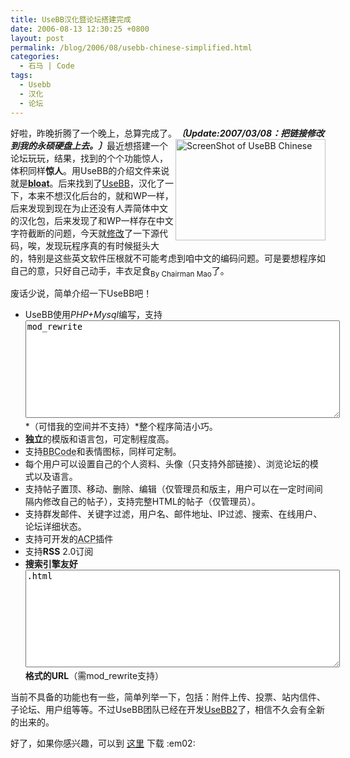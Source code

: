 ```yaml
---
title: UseBB汉化暨论坛搭建完成
date: 2006-08-13 12:30:25 +0800
layout: post
permalink: /blog/2006/08/usebb-chinese-simplified.html
categories:
  - 石马 | Code
tags:
  - Usebb
  - 汉化
  - 论坛
---
```

好啦，昨晚折腾了一个晚上，总算完成了。***〔Update:2007/03/08：把链接修改到我的永硕硬盘上去。〕***<img src="http://junnie.3322.org/images/zhu8.net/usebb-chinese.jpg" style="width: 240px; height: 162px;float:right;" title="ScreenShot of UseBB Chinese" alt="ScreenShot of UseBB Chinese" />最近想搭建一个论坛玩玩，结果，找到的个个功能惊人，体积同样**惊人**。用UseBB的介绍文件来说就是<acronym title="Unnecessary features"><strong>bloat</strong></acronym>。后来找到了<a href="http://www.usebb.net/" title="" target="_blank">UseBB</a>，汉化了一下，本来不想汉化后台的，就和WP一样，后来发现到现在为止还没有人弄简体中文的汉化包，后来发现了和WP一样存在中文字符截断的问题，今天就<a href="http://groups.google.com/group/Zhu8/browse_thread/thread/7cf0947ec61ac13a/4cf29f9e175b04fe" title="UseBB中文字符截断函数（UTF-8）修改" target="_blank">修改</a>了一下源代码，唉，发现玩程序真的有时候挺头大的，特别是这些英文软件压根就不可能考虑到咱中文的编码问题。可是要想程序如自己的意，只好自己动手，丰衣足食<sub>By Chairman Mao</sub>了。

废话少说，简单介绍一下UseBB吧！

*   UseBB使用*PHP+Mysql*编写，支持<textarea name="code" class="php" cols="60" rows="10">mod_rewrite</textarea>*（可惜我的空间并不支持）*整个程序简洁小巧。
*   **独立**的模版和语言包，可定制程度高。
*   支持<acronym title="Bulletin Board Code, replacing HTML">BBCode</acronym>和表情图标，同样可定制。
*   每个用户可以设置自己的个人资料、头像（只支持外部链接）、浏览论坛的模式以及语言。
*   支持帖子置顶、移动、删除、编辑（仅管理员和版主，用户可以在一定时间间隔内修改自己的帖子），支持完整HTML的帖子（仅管理员）。
*   支持群发邮件、关键字过滤，用户名、邮件地址、IP过滤、搜索、在线用户、论坛详细状态。
*   支持可开发的<acronym title="Admin Control Panel">ACP</acronym>插件
*   支持**RSS** 2.0订阅
*   **搜索引擎友好 <textarea name="code" class="php" cols="60" rows="10">.html</textarea> 格式的URL**（需mod_rewrite支持）

当前不具备的功能也有一些，简单列举一下，包括：附件上传、投票、站内信件、子论坛、用户组等等。不过UseBB团队已经在开发<a href="http://usebb.sourceforge.net/UseBB2/" title="UseBB2" target="_blank">UseBB2</a>了，相信不久会有全新的出来的。

好了，如果你感兴趣，可以到 <a href="http://zhu8.ys168.com/" title="我的永硕硬盘" target="_blank">这里</a> 下载 :em02: